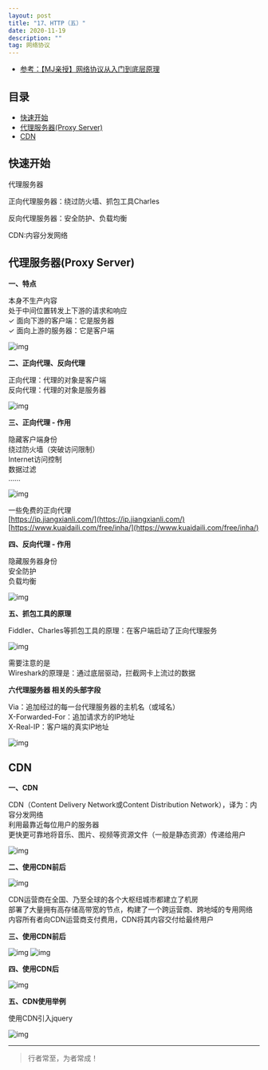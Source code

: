 ```yaml
---
layout: post
title: "17、HTTP（五）"
date: 2020-11-19
description: ""
tag: 网络协议
---
```




- [参考：【MJ亲授】网络协议从入门到底层原理](https://ke.qq.com/course/2900359)



## 目录

* [快速开始](#content0)
* [代理服务器(Proxy Server)](#content1)
* [CDN](#content2)


<!-- ************************************************ -->
## <a id="content0">快速开始</a>

代理服务器  

正向代理服务器：绕过防火墙、抓包工具Charles       

反向代理服务器：安全防护、负载均衡      

CDN:内容分发网络   

<!-- ************************************************ -->
## <a id="content1"></a>代理服务器(Proxy Server)

**一、特点**

本身不生产内容     
处于中间位置转发上下游的请求和响应     
✓ 面向下游的客户端：它是服务器    
✓ 面向上游的服务器：它是客户端     

<img src="/images/Network/http22.png" alt="img">

**二、正向代理、反向代理**

正向代理：代理的对象是客户端     
反向代理：代理的对象是服务器     

<img src="/images/Network/http23.png" alt="img">

**三、正向代理 - 作用**

隐藏客户端身份         
绕过防火墙（突破访问限制）         
Internet访问控制         
数据过滤         
......      

<img src="/images/Network/http24.png" alt="img">

一些免费的正向代理              
[https://ip.jiangxianli.com/](https://ip.jiangxianli.com/)           
[https://www.kuaidaili.com/free/inha/](https://www.kuaidaili.com/free/inha/)             


**四、反向代理 - 作用**

隐藏服务器身份     
安全防护     
负载均衡     

<img src="/images/Network/http25.png" alt="img">


**五、抓包工具的原理**

Fiddler、Charles等抓包工具的原理：在客户端启动了正向代理服务

<img src="/images/Network/http26.png" alt="img">

需要注意的是      
Wireshark的原理是：通过底层驱动，拦截网卡上流过的数据         


**六代理服务器 相关的头部字段**


Via：追加经过的每一台代理服务器的主机名（或域名）     
X-Forwarded-For：追加请求方的IP地址     
X-Real-IP：客户端的真实IP地址     

<img src="/images/Network/http27.png" alt="img">






<!-- ************************************************ -->
## <a id="content1"></a>CDN

**一、CDN**

CDN（Content Delivery Network或Content Distribution Network），译为：内容分发网络     
利用最靠近每位用户的服务器     
更快更可靠地将音乐、图片、视频等资源文件（一般是静态资源）传递给用户     

<img src="/images/Network/http28.png" alt="img">


**二、使用CDN前后**

<img src="/images/Network/http29.png" alt="img">

CDN运营商在全国、乃至全球的各个大枢纽城市都建立了机房        
部署了大量拥有高存储高带宽的节点，构建了一个跨运营商、跨地域的专用网络        
内容所有者向CDN运营商支付费用，CDN将其内容交付给最终用户        

**三、使用CDN前后**

<img src="/images/Network/http30.png" alt="img">
<img src="/images/Network/http31.png" alt="img">


**四、使用CDN后**

<img src="/images/Network/http32.png" alt="img">

**五、CDN使用举例**

使用CDN引入jquery

<img src="/images/Network/http33.png" alt="img">









----------
>  行者常至，为者常成！


